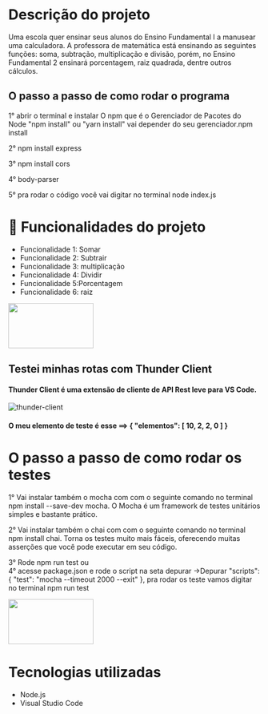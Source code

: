 <h1> Descrição do projeto</h1>

<p>Uma escola quer ensinar seus alunos do Ensino Fundamental I a manusear uma calculadora. A professora de matemática está ensinando as seguintes funções: soma, subtração, multiplicação e divisão, porém, no Ensino Fundamental 2 ensinará porcentagem, raiz quadrada, dentre outros cálculos.


<h2>O passo a passo de como rodar o programa</h2>

<p>1° abrir o terminal e instalar O npm que é o Gerenciador de Pacotes do Node "npm install" ou "yarn install" vai depender do seu gerenciador.npm install</p>
<p>2° npm install express</p>
<p>3° npm install cors</p>
<p>4° body-parser</p>
<p>5° pra rodar o código você vai digitar no terminal node index.js


<h1>🔨 Funcionalidades do projeto</h1>

<ul>
   <li>Funcionalidade 1: Somar</li>
   <li>Funcionalidade 2: Subtrair</li>
    <li>Funcionalidade 3: multiplicação</li>
   <li>Funcionalidade 4: Dividir</li>
    <li>Funcionalidade 5:Porcentagem</li>
    <li>Funcionalidade 6: raiz</li>
   </ul>
  <img align="center"  height="90" width="170" src="https://www.calculadora-online.xyz/imagens/calculadora-online.jpg">

   
<h2>Testei minhas rotas com Thunder Client</h2>
<h4>Thunder Client é uma extensão de cliente de API Rest leve para VS Code.</h4>



![thunder-client](https://user-images.githubusercontent.com/89230677/169670375-32c1efac-219a-4ee0-a6ae-e754567676a0.gif)
<h4>
O meu elemento de teste é esse ==> 
   {
  "elementos":
  [
  10, 2, 2, 0
 ]
}
   
</h4>
<h1>O passo a passo de como rodar os testes</h1>
 
 <p>1° Vai instalar também o mocha com com o seguinte comando no terminal npm install --save-dev mocha. O Mocha é um framework de testes unitários simples e bastante prático.</p>
  <p>2° Vai instalar também o chai com com o seguinte comando no terminal npm install chai. Torna os testes muito mais fáceis, oferecendo muitas asserções que você pode executar em seu código.</p>


<p>3° Rode npm run test ou<br> 
 4° acesse package.json e rode o script na seta depurar ->Depurar "scripts": { "test": "mocha --timeout 2000 --exit" },
pra rodar os teste vamos digitar no terminal npm run test
</p>
<img align="center"  height="90" width="170" src="https://i.stack.imgur.com/pFczN.png">
<h1>Tecnologias utilizadas</h1>
<ul>
   <li>Node.js</li>
     <li>Visual Studio Code</li>
</ul>


